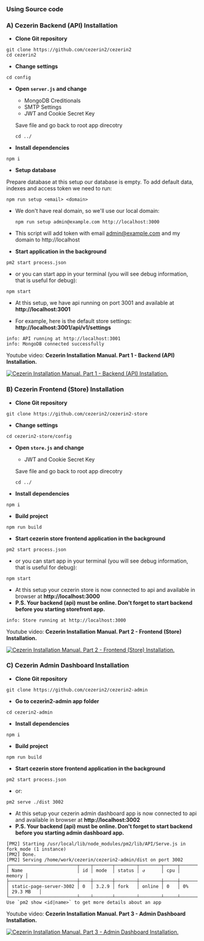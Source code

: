 ### Using Source code

### A) Cezerin Backend (API) Installation

- **Clone Git repository**

```shell
git clone https://github.com/cezerin2/cezerin2
cd cezerin2
```

- **Change settings**

```shell
cd config
```

- **Open `server.js` and change**

  - MongoDB Creditionals
  - SMTP Settings
  - JWT and Cookie Secret Key

  Save file and go back to root app direcotry

  ```shell
  cd ../
  ```

- **Install dependencies**

```shell
npm i
```

- **Setup database**

Prepare database at this setup our database is empty. To add default data, indexes and access token we need to run:

```shell
npm run setup <email> <domain>
```

- We don't have real domain, so we'll use our local domain:

  ```shell
  npm run setup admin@example.com http://localhost:3000
  ```

- This script will add token with email admin@example.com and my domain to http://localhost

- **Start application in the background**

```shell
pm2 start process.json
```

- or you can start app in your terminal (you will see debug information, that is useful for debug):

```shell
npm start
```

- At this setup, we have api running on port 3001 and available at **http://localhost:3001**

- For example, here is the default store settings: **http://localhost:3001/api/v1/settings**

```shell
info: API running at http://localhost:3001
info: MongoDB connected successfully
```

Youtube video: **Cezerin Installation Manual. Part 1 - Backend (API) Installation.**

[![Cezerin Installation Manual. Part 1 - Backend (API) Installation.
](https://img.youtube.com/vi/8qqpudkKIdo/0.jpg)](https://www.youtube.com/watch?v=8qqpudkKIdo)

### B) Cezerin Frontend (Store) Installation

- **Clone Git repository**

```shell
git clone https://github.com/cezerin2/cezerin2-store
```

- **Change settings**

```shell
cd cezerin2-store/config
```

- **Open `store.js` and change**

  - JWT and Cookie Secret Key

  Save file and go back to root app direcotry

  ```shell
  cd ../
  ```

- **Install dependencies**

```shell
npm i
```

- **Build project**

```shell
npm run build
```

- **Start cezerin store frontend application in the background**

```shell
pm2 start process.json
```

- or you can start app in your terminal (you will see debug information, that is useful for debug):

```shell
npm start
```

- At this setup your cezerin store is now connected to api and available in browser at **http://localhost:3000**
- **P.S. Your backend (api) must be online. Don't forget to start backend before you starting storefront app.**

```shell
info: Store running at http://localhost:3000
```

Youtube video: **Cezerin Installation Manual. Part 2 - Frontend (Store) Installation.**

[![Cezerin Installation Manual. Part 2 - Frontend (Store) Installation.
](https://img.youtube.com/vi/ldtyjIpiBrM/0.jpg)](https://www.youtube.com/watch?v=ldtyjIpiBrM)

### C) Cezerin Admin Dashboard Installation

- **Clone Git repository**

```shell
git clone https://github.com/cezerin2/cezerin2-admin
```

- **Go to cezerin2-admin app folder**

```shell
cd cezerin2-admin
```

- **Install dependencies**

```shell
npm i
```

- **Build project**

```shell
npm run build
```

- **Start cezerin store frontend application in the background**

```shell
pm2 start process.json
```

- or:

```shell
pm2 serve ./dist 3002
```

- At this setup your cezerin admin dashboard app is now connected to api and available in browser at **http://localhost:3002**
- **P.S. Your backend (api) must be online. Don't forget to start backend before you starting admin dashboard app.**

```shell
[PM2] Starting /usr/local/lib/node_modules/pm2/lib/API/Serve.js in fork_mode (1 instance)
[PM2] Done.
[PM2] Serving /home/work/cezerin/cezerin2-admin/dist on port 3002
┌─────────────────────────┬────┬───────┬────────┬────────┬─────┬────────┬───────────┐
│ Name                    │ id │ mode  │ status │ ↺      │ cpu │ memory │
├─────────────────────────┼────┼───────┼────────┼────────┼─────┼────────┼───────────┤
│ static-page-server-3002 │ 0  │ 3.2.9 │ fork   │ online │ 0   │ 0%     │ 29.3 MB   │
└─────────────────────────┴────┴───────┴────────┴────────┴─────┴────────┴───────────┘
Use `pm2 show <id|name>` to get more details about an app

```

Youtube video: **Cezerin Installation Manual. Part 3 - Admin Dashboard Installation.**

[![Cezerin Installation Manual. Part 3 - Admin Dashboard Installation.
](https://img.youtube.com/vi/dreihHE82Ds/0.jpg)](https://www.youtube.com/watch?v=dreihHE82Ds)

